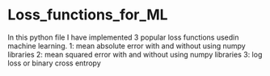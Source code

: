 # Loss_functions_for_ML
In this python file I have implemented 3 popular loss functions usedin machine learning.
1: mean absolute error with and without using numpy libraries
2: mean squared error with and without using numpy libraries
3: log loss or binary cross entropy
